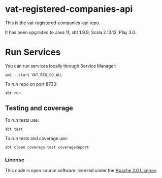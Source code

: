 
# vat-registered-companies-api

This is the vat-registered-companies-api repo.

It has been upgraded to Java 11, sbt 1.9.9, Scala 2.13.12, Play 3.0.

# Run Services

You can run services locally through Service Manager:
```
sm2 --start VAT_REG_CO_ALL
```

To run repo on port 8733:
```
sbt run
```

## Testing and coverage

To run tests use:
```
sbt test
```

To run tests and coverage use:
```
sbt clean coverage test coverageReport
```

### License

This code is open source software licensed under the [Apache 2.0 License]("http://www.apache.org/licenses/LICENSE-2.0.html").
